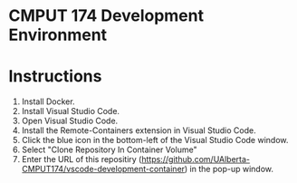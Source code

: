 # CMPUT 174 Development Environment

# Instructions

1. Install Docker.
2. Install Visual Studio Code.
3. Open Visual Studio Code.
4. Install the Remote-Containers extension in Visual Studio Code.
5. Click the blue icon in the bottom-left of the Visual Studio Code window.
6. Select "Clone Repository In Container Volume"
7. Enter the URL of this repositiry (https://github.com/UAlberta-CMPUT174/vscode-development-container) in the pop-up window.

